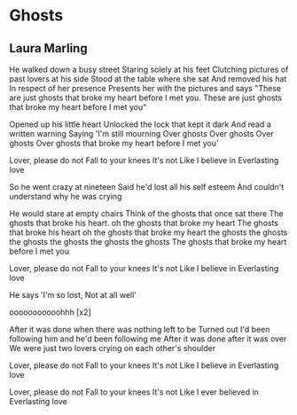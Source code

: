 # Ghosts
## Laura Marling

He walked down a busy street
Staring solely at his feet
Clutching pictures of past lovers at his side
Stood at the table where she sat
And removed his hat
In respect of her presence
Presents her with the pictures and says
"These are just ghosts that broke my heart before I met you.
These are just ghosts that broke my heart before I met you"

Opened up his little heart
Unlocked the lock that kept it dark
And read a written warning
Saying 'I'm still mourning
Over ghosts
Over ghosts
Over ghosts
Over ghosts that broke my heart before I met you'

Lover, please do not
Fall to your knees
It's not
Like I believe in
Everlasting love

So he went crazy at nineteen
Said he'd lost all his self esteem
And couldn't understand why he was crying

He would stare at empty chairs
Think of the ghosts that once sat there
The ghosts that broke his heart.
oh the ghosts that broke my heart
The ghosts that broke his heart
oh the ghosts that broke my heart
the ghosts the ghosts the ghosts the ghosts the ghosts the ghosts
The ghosts that broke my heart before I met you

Lover, please do not
Fall to your knees
It's not
Like I believe in
Everlasting love

He says 'I'm so lost,
Not at all well'

ooooooooooohhh [x2]

After it was done when there was nothing left to be
Turned out I'd been following him and he'd been following me
After it was done after it was over
We were just two lovers crying on each other's shoulder

Lover, please do not
Fall to your knees
It's not
Like I believe in
Everlasting love

Lover, please do not
Fall to your knees
It's not
Like I ever believed in
Everlasting love